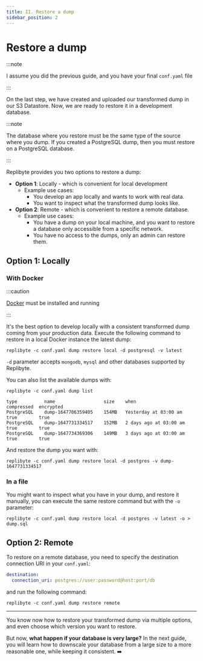 ```yaml
---
title: II. Restore a dump
sidebar_position: 2
---
```


# Restore a dump

:::note

I assume you did the previous guide, and you have your final `conf.yaml` file

:::

On the last step, we have created and uploaded our transformed dump in our S3 Datastore. Now, we are ready to restore it in a development database. 

:::note

The database where you restore must be the same type of the source where you dump. If you created a PostgreSQL dump, then you must restore on a PostgreSQL database.

:::

Replibyte provides you two options to restore a dump:

* **Option 1**: Locally - which is convenient for local development
  * Example use cases:
    * You develop an app locally and wants to work with real data.
    * You want to inspect what the transformed dump looks like.
* **Option 2**: Remote - which is convenient to restore a remote database.
  * Example use cases:
    * You have a dump on your local machine, and you want to restore a database only accessible from a specific network.
    * You have no access to the dumps, only an admin can restore them.

## Option 1: Locally

### With Docker

:::caution

[Docker](https://www.docker.com/) must be installed and running

:::

It's the best option to develop locally with a consistent transformed dump coming from your production data. Execute the following command to restore in a local Docker instance the latest dump:

```shell
replibyte -c conf.yaml dump restore local -d postgresql -v latest
```

`-d` parameter accepts `mongodb`, `mysql` and other databases supported by Replibyte.

You can also list the available dumps with:

```shell
replibyte -c conf.yaml dump list

type          name                  size    when                    compressed  encrypted
PostgreSQL    dump-1647706359405    154MB   Yesterday at 03:00 am   true        true
PostgreSQL    dump-1647731334517    152MB   2 days ago at 03:00 am  true        true
PostgreSQL    dump-1647734369306    149MB   3 days ago at 03:00 am  true        true
```

And restore the dump you want with:

```shell
replibyte -c conf.yaml dump restore local -d postgres -v dump-1647731334517
```

### In a file

You might want to inspect what you have in your dump, and restore it manually, you can execute the same restore command but with the `-o` parameter:

```shell
replibyte -c conf.yaml dump restore local -d postgres -v latest -o > dump.sql
```

## Option 2: Remote

To restore on a remote database, you need to specify the destination connection URI in your `conf.yaml`:

```yaml title="conf.yaml"
destination:
  connection_uri: postgres://user:password@host:port/db
```

and run the following command:

```shell
replibyte -c conf.yaml dump restore remote
```

---

You know now how to restore your transformed dump via multiple options, and even choose which version you want to restore. 

But now, **what happen if your database is very large?** In the next guide, you will learn how to downscale your database from a large size to a more reasonable one, while keeping it consistent. ➡️
